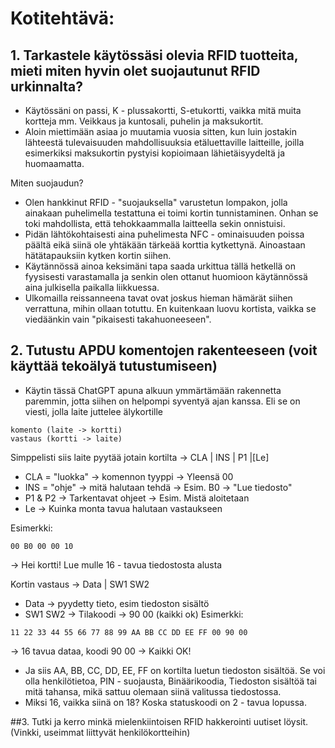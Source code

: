 # Kotitehtävä:


## 1. Tarkastele käytössäsi olevia RFID tuotteita, mieti miten hyvin olet suojautunut RFID urkinnalta?
   - Käytössäni on passi, K - plussakortti, S-etukortti, vaikka mitä muita kortteja mm. Veikkaus ja kuntosali, puhelin ja maksukortit.
   - Aloin miettimään asiaa jo muutamia vuosia sitten, kun luin jostakin lähteestä tulevaisuuden mahdollisuuksia
     etäluettaville laitteille, joilla esimerkiksi maksukortin pystyisi kopioimaan lähietäisyydeltä ja huomaamatta.

Miten suojaudun?
   - Olen hankkinut RFID - "suojauksella" varustetun lompakon, jolla ainakaan puhelimella testattuna ei toimi kortin tunnistaminen. Onhan se toki mahdollista, että tehokkaammalla laitteella sekin onnistuisi.
   - Pidän lähtökohtaisesti aina puhelimesta NFC - ominaisuuden poissa päältä eikä siinä ole yhtäkään tärkeää korttia kytkettynä. Ainoastaan hätätapauksiin kytken kortin siihen.
   - Käytännössä ainoa keksimäni tapa saada urkittua tällä hetkellä on fyysisesti varastamalla ja senkin olen ottanut huomioon käytännössä aina julkisella paikalla liikkuessa.
   - Ulkomailla reissanneena tavat ovat joskus hieman hämärät siihen verrattuna, mihin ollaan totuttu. En kuitenkaan luovu kortista, vaikka se viedäänkin vain "pikaisesti takahuoneeseen".

## 2. Tutustu APDU komentojen rakenteeseen (voit käyttää tekoälyä tutustumiseen)
- Käytin tässä ChatGPT apuna alkuun ymmärtämään rakennetta paremmin, jotta siihen on helpompi syventyä ajan kanssa. Eli se on viesti, jolla laite juttelee älykortille

```
komento (laite -> kortti)
vastaus (kortti -> laite)
```

Simppelisti siis laite pyytää jotain kortilta -> CLA | INS | P1 |[Le]
   - CLA = "luokka" -> komennon tyyppi -> Yleensä 00
   - INS = "ohje" -> mitä halutaan tehdä -> Esim. B0 -> "Lue tiedosto"
   - P1 & P2 -> Tarkentavat ohjeet -> Esim. Mistä aloitetaan
   - Le -> Kuinka monta tavua halutaan vastaukseen

Esimerkki: 
```
00 B0 00 00 10
```
-> Hei kortti! Lue mulle 16 - tavua tiedostosta alusta

Kortin vastaus -> Data | SW1 SW2
   - Data -> pyydetty tieto, esim tiedoston sisältö
   - SW1 SW2 -> Tilakoodi -> 90 00 (kaikki ok)
Esimerkki:

```
11 22 33 44 55 66 77 88 99 AA BB CC DD EE FF 00 90 00
```
-> 16 tavua dataa, koodi 90 00 -> Kaikki OK!

- Ja siis AA, BB, CC, DD, EE, FF on kortilta luetun tiedoston sisältöä. Se voi olla henkilötietoa, PIN - suojausta, Binäärikoodia, Tiedoston sisältöä tai mitä tahansa, mikä sattuu olemaan siinä valitussa tiedostossa.
- Miksi 16, vaikka siinä on 18? Koska statuskoodi on 2 - tavua lopussa.


##3. Tutki ja kerro minkä mielenkiintoisen RFID hakkerointi uutiset löysit. (Vinkki, useimmat liittyvät henkilökortteihin)

